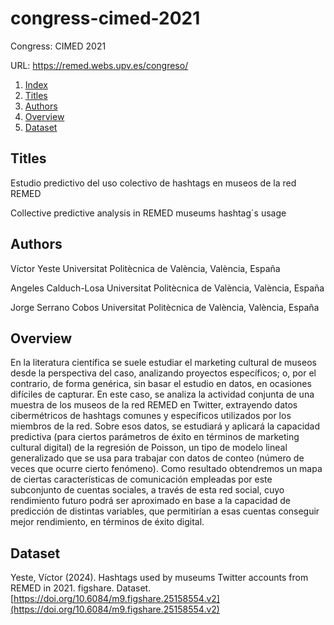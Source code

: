 # congress-cimed-2021
Congress: CIMED 2021

URL: https://remed.webs.upv.es/congreso/

1. [Index](#congress-cimed-2021)
2. [Titles](#titles)
3. [Authors](#authors)
4. [Overview](#overview)
5. [Dataset](#dataset)

## Titles

Estudio predictivo del uso colectivo de hashtags en museos de la red REMED 

Collective predictive analysis in REMED museums hashtag´s usage 

## Authors

Víctor Yeste
Universitat Politècnica de València, València, España

Angeles Calduch-Losa
Universitat Politècnica de València, València, España

Jorge Serrano Cobos
Universitat Politècnica de València, València, España

## Overview

En la literatura científica se suele estudiar el marketing cultural de museos desde la perspectiva del caso, analizando proyectos específicos; o, por el contrario, de forma genérica, sin basar el estudio en datos, en ocasiones difíciles de capturar. En este caso, se analiza la actividad conjunta de una muestra de los museos de la red REMED en Twitter, extrayendo datos cibermétricos de hashtags comunes y específicos utilizados por los miembros de la red. Sobre esos datos, se estudiará y aplicará la capacidad predictiva (para ciertos parámetros de éxito en términos de marketing cultural digital) de la regresión de Poisson, un tipo de modelo lineal generalizado que se usa para trabajar con datos de conteo (número de veces que ocurre cierto fenómeno). Como resultado obtendremos un mapa de ciertas características de comunicación empleadas por este subconjunto de cuentas sociales, a través de esta red social, cuyo rendimiento futuro podrá ser aproximado en base a la capacidad de predicción de distintas variables, que permitirían a esas cuentas conseguir mejor rendimiento, en términos de éxito digital.

## Dataset

Yeste, Víctor (2024). Hashtags used by museums Twitter accounts from REMED in 2021. figshare. Dataset. [https://doi.org/10.6084/m9.figshare.25158554.v2](https://doi.org/10.6084/m9.figshare.25158554.v2)
